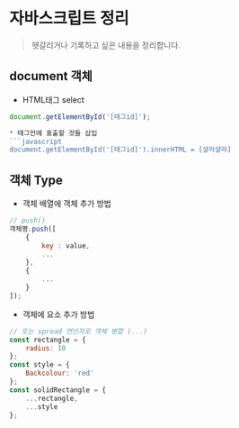 # 자바스크립트 정리
> 헷갈리거나 기록하고 싶은 내용을 정리합니다.


## document 객체
* HTML태그 select 
```javascript
document.getElementById('[태그id]');

* 태그안에 표출할 것들 삽입
```javascript
document.getElementById('[태그id]').innerHTML = [샬라샬라]
```


## 객체 Type
* 객체 배열에 객체 추가 방법
```javascript
// push()
객체명.push([
    { 
        key : value,
        ...
    },
    {
        ...
    }
]);
```

* 객체에 요소 추가 방법
```javascript
// 또는 spread 연산자로 객체 병합 (...)
const rectangle = {
    radius: 10
};
const style = {
    Backcolour: 'red'
};
const solidRectangle = {
    ...rectangle,
    ...style
};
```
